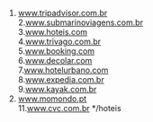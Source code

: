1. www.tripadvisor.com.br<br />
2.www.submarinoviagens.com.br<br />
3.www.hoteis.com<br />
4.www.trivago.com.br<br />
5.www.booking.com<br />
6.www.decolar.com<br />
7.www.hotelurbano.com<br />
8.www.expedia.com.br<br />
9.www.kayak.com.br<br />
10. www.momondo.pt<br />
11.www.cvc.com.br */hoteis
